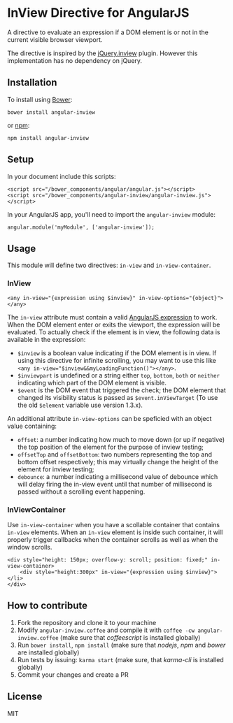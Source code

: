 # InView Directive for AngularJS

A directive to evaluate an expression if a DOM element is or not in the current
visible browser viewport.

The directive is inspired by the [jQuery.inview](https://github.com/zuk/jquery.inview)
plugin. However this implementation has no dependency on jQuery.

## Installation

To install using [Bower](http://bower.io):

```
bower install angular-inview
```

or [npm](https://www.npmjs.com/):

```
npm install angular-inview
```

## Setup

In your document include this scripts:

```
<script src="/bower_components/angular/angular.js"></script>
<script src="/bower_components/angular-inview/angular-inview.js"></script>
```

In your AngularJS app, you'll need to import the `angular-inview` module:

```
angular.module('myModule', ['angular-inview']);
```

## Usage

This module will define two directives: `in-view` and `in-view-container`.

### InView

```
<any in-view="{expression using $inview}" in-view-options="{object}"></any>
```

The `in-view` attribute must contain a valid [AngularJS expression](http://docs.angularjs.org/guide/expression)
to work. When the DOM element enter or exits the viewport, the expression will
be evaluated. To actually check if the element is in view, the following data is
available in the expression:

- `$inview` is a boolean value indicating if the DOM element is in view.
If using this directive for infinite scrolling, you may want to use this like
`<any in-view="$inview&&myLoadingFunction()"></any>`.
- `$inviewpart` is undefined or a string either `top`, `bottom`, `both` or `neither`
indicating which part of the DOM element is visible.
- `$event` is the DOM event that triggered the check; the DOM element that
changed its visibility status is passed as `$event.inViewTarget`
(To use the old `$element` variable use version 1.3.x).

An additional attribute `in-view-options` can be speficied with an object value
containing:

- `offset`: a number indicating how much to move down (or up if negative) the top
position of the element for the purpose of inview testing;
- `offsetTop` and `offsetBottom`: two numbers representing the top and bottom
offset respectively; this may virtually change the height of the element for inview testing;
- `debounce`: a number indicating a millisecond value of debounce which will delay
firing the in-view event until that number of millisecond is passed without a scrolling
event happening.

### InViewContainer

Use `in-view-container` when you have a scollable container that contains `in-view`
elements. When an `in-view` element is inside such container, it will properly
trigger callbacks when the container scrolls as well as when the window scrolls.

```
<div style="height: 150px; overflow-y: scroll; position: fixed;" in-view-container>
	<div style="height:300px" in-view="{expression using $inview}"></li>
</div>
```

## How to contribute

1. Fork the repository and clone it to your machine
2. Modify `angular-inview.coffee` and compile it with `coffee -cw angular-inview.coffee` (make sure that *coffeescript* is installed globally)
3. Run `bower install`, `npm install` (make sure that *nodejs*, *npm* and *bower* are installed globally)
4. Run tests by issuing: `karma start` (make sure, that *karma-cli* is installed globally)
5. Commit your changes and create a PR

## License

MIT
